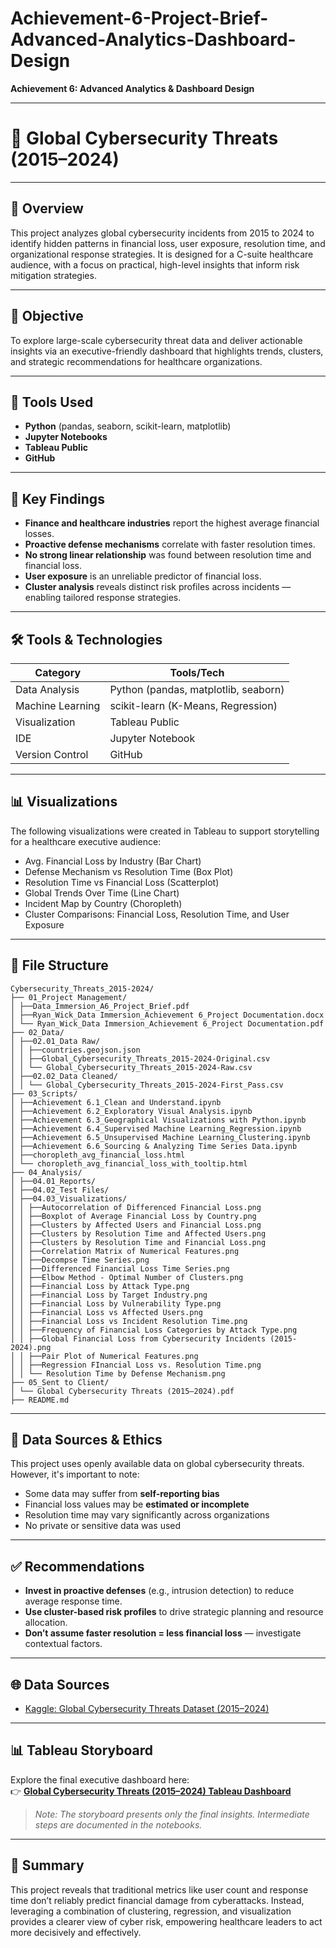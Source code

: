 # Achievement-6-Project-Brief-Advanced-Analytics-Dashboard-Design
**Achievement 6: Advanced Analytics & Dashboard Design**

---

# 🔐 Global Cybersecurity Threats (2015–2024)

---

## 📌 Overview

This project analyzes global cybersecurity incidents from 2015 to 2024 to identify hidden patterns in financial loss, user exposure, resolution time, and organizational response strategies. It is designed for a C-suite healthcare audience, with a focus on practical, high-level insights that inform risk mitigation strategies.

---

## 🎯 Objective

To explore large-scale cybersecurity threat data and deliver actionable insights via an executive-friendly dashboard that highlights trends, clusters, and strategic recommendations for healthcare organizations.

---

## 🧰 Tools Used

- **Python** (pandas, seaborn, scikit-learn, matplotlib)
- **Jupyter Notebooks**
- **Tableau Public**
- **GitHub**

---

## 📌 Key Findings

- **Finance and healthcare industries** report the highest average financial losses.
- **Proactive defense mechanisms** correlate with faster resolution times.
- **No strong linear relationship** was found between resolution time and financial loss.
- **User exposure** is an unreliable predictor of financial loss.
- **Cluster analysis** reveals distinct risk profiles across incidents — enabling tailored response strategies.

---

## 🛠️ Tools & Technologies

| Category        | Tools/Tech                               |
|----------------|-------------------------------------------|
| Data Analysis   | Python (pandas, matplotlib, seaborn)     |
| Machine Learning| scikit-learn (K-Means, Regression)       |
| Visualization   | Tableau Public                           |
| IDE             | Jupyter Notebook                         |
| Version Control | GitHub                                   |

---

## 📊 Visualizations

The following visualizations were created in Tableau to support storytelling for a healthcare executive audience:

- Avg. Financial Loss by Industry (Bar Chart)
- Defense Mechanism vs Resolution Time (Box Plot)
- Resolution Time vs Financial Loss (Scatterplot)
- Global Trends Over Time (Line Chart)
- Incident Map by Country (Choropleth)
- Cluster Comparisons: Financial Loss, Resolution Time, and User Exposure

---

## 📁 File Structure

```
Cybersecurity_Threats_2015-2024/
├── 01_Project Management/
│ ├──Data_Immersion_A6_Project_Brief.pdf
│ ├──Ryan_Wick_Data Immersion_Achievement 6_Project Documentation.docx
│ └── Ryan_Wick_Data Immersion_Achievement 6_Project Documentation.pdf
├── 02_Data/
│ ├──02.01_Data Raw/
│ │ ├──countries.geojson.json
│ │ ├──Global_Cybersecurity_Threats_2015-2024-Original.csv
│ │ └── Global_Cybersecurity_Threats_2015-2024-Raw.csv
│ ├──02.02_Data Cleaned/
│ │ └── Global_Cybersecurity_Threats_2015-2024-First_Pass.csv
├── 03_Scripts/
│ ├──Achievement 6.1_Clean and Understand.ipynb
│ ├──Achievement 6.2_Exploratory Visual Analysis.ipynb
│ ├──Achievement 6.3_Geographical Visualizations with Python.ipynb
│ ├──Achievement 6.4_Supervised Machine Learning_Regression.ipynb
│ ├──Achievement 6.5_Unsupervised Machine Learning_Clustering.ipynb
│ ├──Achievement 6.6_Sourcing & Analyzing Time Series Data.ipynb
│ ├──choropleth_avg_financial_loss.html
│ └── choropleth_avg_financial_loss_with_tooltip.html
├── 04_Analysis/
│ ├──04.01_Reports/
│ ├──04.02_Test Files/
│ ├──04.03_Visualizations/
│ │ ├──Autocorrelation of Differenced Financial Loss.png
│ │ ├──Boxplot of Average Financial Loss by Country.png
│ │ ├──Clusters by Affected Users and Financial Loss.png
│ │ ├──Clusters by Resolution Time and Affected Users.png
│ │ ├──Clusters by Resolution Time and Financial Loss.png
│ │ ├──Correlation Matrix of Numerical Features.png
│ │ ├──Decompse Time Series.png
│ │ ├──Differenced Financial Loss Time Series.png
│ │ ├──Elbow Method - Optimal Number of Clusters.png
│ │ ├──Financial Loss by Attack Type.png
│ │ ├──Financial Loss by Target Industry.png
│ │ ├──Financial Loss by Vulnerability Type.png
│ │ ├──Financial Loss vs Affected Users.png
│ │ ├──Financial Loss vs Incident Resolution Time.png
│ │ ├──Frequency of Financial Loss Categories by Attack Type.png
│ │ ├──Global Financial Loss from Cybersecurity Incidents (2015-2024).png
│ │ ├──Pair Plot of Numerical Features.png
│ │ ├──Regression FInancial Loss vs. Resolution Time.png
│ │ └── Resolution Time by Defense Mechanism.png
├── 05_Sent to Client/
│ └── Global Cybersecurity Threats (2015–2024).pdf
├── README.md
```

---

## 🧪 Data Sources & Ethics

This project uses openly available data on global cybersecurity threats. However, it's important to note:

- Some data may suffer from **self-reporting bias**
- Financial loss values may be **estimated or incomplete**
- Resolution time may vary significantly across organizations
- No private or sensitive data was used

---

## ✅ Recommendations

- **Invest in proactive defenses** (e.g., intrusion detection) to reduce average response time.
- **Use cluster-based risk profiles** to drive strategic planning and resource allocation.
- **Don’t assume faster resolution = less financial loss** — investigate contextual factors.

---

## 🌐 Data Sources

- [Kaggle: Global Cybersecurity Threats Dataset (2015–2024)](https://www.kaggle.com/datasets/victorsoeiro/global-cybersecurity-threats)

---

## 📊 Tableau Storyboard

Explore the final executive dashboard here:  
👉 [**Global Cybersecurity Threats (2015–2024) Tableau Dashboard**](https://public.tableau.com/app/profile/ryan.wick4013/viz/Global_Cybersecurity_Threats_2015-2024_Final/GlobalCybersecurityThreats20152024?publish=yes)

> _Note: The storyboard presents only the final insights. Intermediate steps are documented in the notebooks._

---

## 📌 Summary

This project reveals that traditional metrics like user count and response time don’t reliably predict financial damage from cyberattacks. Instead, leveraging a combination of clustering, regression, and visualization provides a clearer view of cyber risk, empowering healthcare leaders to act more decisively and effectively.
